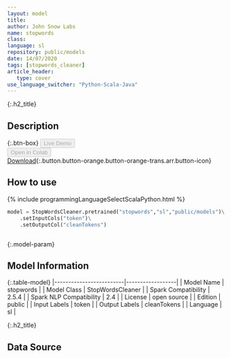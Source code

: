 ```yaml
---
layout: model
title: 
author: John Snow Labs
name: stopwords
class: 
language: sl
repository: public/models
date: 14/07/2020
tags: [stopwords_cleaner]
article_header:
   type: cover
use_language_switcher: "Python-Scala-Java"
---
```


{:.h2_title}
## Description 




{:.btn-box}
<button class="button button-orange" disabled>Live Demo</button><br/><button class="button button-orange" disabled>Open in Colab</button><br/>[Download](https://s3.amazonaws.com/auxdata.johnsnowlabs.com/public/models/stopwords_sl_2.5.4_2.4_1594742442155.zip){:.button.button-orange.button-orange-trans.arr.button-icon}<br/>

## How to use 
<div class="tabs-box" markdown="1">

{% include programmingLanguageSelectScalaPython.html %}

```python
model = StopWordsCleaner.pretrained("stopwords","sl","public/models")\
	.setInputCols("token")\
	.setOutputCol("cleanTokens")
```

```scala

```
</div>



{:.model-param}
## Model Information

{:.table-model}
|-------------------------|------------------|
| Model Name              | stopwords        |
| Model Class             | StopWordsCleaner |
| Spark Compatibility     | 2.5.4            |
| Spark NLP Compatibility | 2.4              |
| License                 | open source      |
| Edition                 | public           |
| Input Labels            | token            |
| Output Labels           | cleanTokens      |
| Language                | sl               |




{:.h2_title}
## Data Source



